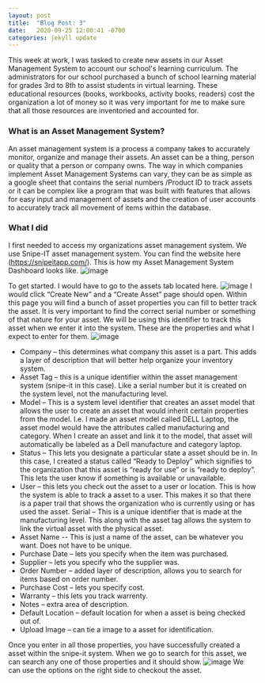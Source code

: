 ```yaml
---
layout: post
title:  "Blog Post: 3"
date:   2020-09-25 12:00:41 -0700
categories: jekyll update
---
```


This week at work, I was tasked to create new assets in our Asset Management System to account our school's learning curriculum. The administrators for our school purchased a bunch of school learning material for grades 3rd to 8th to assist students in virtual learning. These educational resources (books, workbooks, activity books, readers) cost the organization a lot of money so it was very important for me to make sure that all those resources are inventoried and accounted for.
### What is an Asset Management System?
An asset management system is a process a company takes to accurately monitor, organize and manage their assets. An asset can be a thing, person or quality that a person or company owns. The way in which companies implement Asset Management Systems can vary, they can be as simple as a google sheet that contains the serial numbers /Product ID to track assets or it can be complex like a program that was built with features that allows for easy input and management of assets and the creation of user accounts to accurately track all movement of items within the database.
### What I did
I first needed to access my organizations asset management system. We use Snipe-IT asset management system. You can find the website here (https://snipeitapp.com/).
This is how my Asset Management System Dashboard looks like.
![image](/assets/images/Dashboard.jpg)

To get started. I would have to go to the assets tab located here.
![image](/assets/images/assettab.jpg)
I would click “Create New” and a “Create Asset” page should open. Within this page you will find a bunch of asset properties you can fill to better track the asset.
It is very important to find the correct serial number or something of that nature for your asset. We will be using this identifier to track this asset when we enter it into the system. 
These are the properties and what I expect to enter for them.
![image](/assets/images/createasset.jpg)

- Company – this determines what company this asset is a part. This adds a layer of description that will better help organize your inventory system.
- Asset Tag – this is a unique identifier within the asset management system (snipe-it in this case). Like a serial number but it is created on the system level, not the manufacturing level.
- Model – This is a system level identifier that creates an asset model that allows the user to create an asset that would inherit certain properties from the model. I.e. I made an asset model called DELL Laptop, the asset model would have the attributes called manufacturing and category. When I create an asset and link it to the model, that asset will automatically be labeled as a Dell manufacture and category laptop.
- Status – This lets you designate a particular state a asset should be in. In this case, I created a status called “Ready to Deploy” which signifies to the organization that this asset is “ready for use” or is “ready to deploy”. This lets the user know if something is available or unavailable.
- User – this lets you check out the asset to a user or location. This is how the system is able to track a asset to a user. This makes it so that there is a paper trail that shows the organization who is currently using or has used the asset.
Serial – This is a unique identifier that is made at the manufacturing level. This along with the asset tag allows the system to link the virtual asset with the physical asset.
- Asset Name  -- This is just a name of the asset, can be whatever you want. Does not have to be unique.
- Purchase Date – lets you specify when the item was purchased. 
- Supplier – lets you specify who the supplier was.
- Order Number – added layer of description, allows you to search for items based on order number.
- Purchase Cost – lets you specify cost. 
- Warranty – this lets you track warrenty.
- Notes – extra area of description.
- Default Location – default location for when a asset is being checked out of.
- Upload Image – can tie a image to a asset for identification. 

Once you enter in all those properties, you have successfully created a asset within the snipe-it system. When we go to search for this asset, we can search any one of those properties and it should show. 
![image](/assets/images/assetsearch.jpg)
We can use the options on the right side to checkout the asset.
